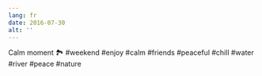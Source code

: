 ```yaml
---
lang: fr
date: 2016-07-30
alt: ''
---
```


Calm moment 🏞 #weekend #enjoy #calm #friends #peaceful #chill #water #river #peace #nature
